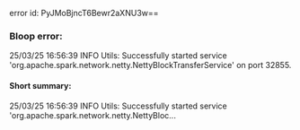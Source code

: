error id: PyJMoBjncT6Bewr2aXNU3w==
### Bloop error:

25/03/25 16:56:39 INFO Utils: Successfully started service 'org.apache.spark.network.netty.NettyBlockTransferService' on port 32855.
#### Short summary: 

25/03/25 16:56:39 INFO Utils: Successfully started service 'org.apache.spark.network.netty.NettyBloc...